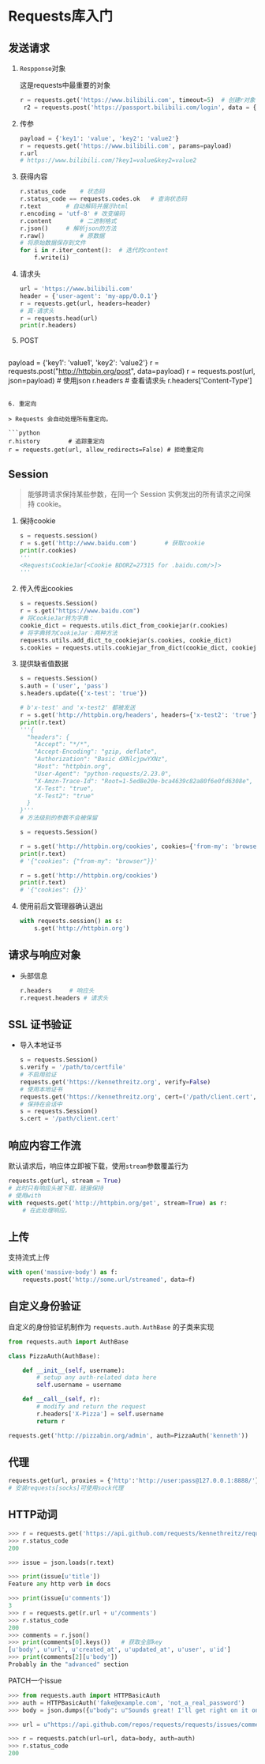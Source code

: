 <!-- 
title: 31-Requests
sort: 
--> 
# Requests库入门

## 发送请求

1. `Respponse`对象

   这是requests中最重要的对象
   
   ```python
   r = requests.get('https://www.bilibili.com', timeout=5)	# 创建r对象
    r2 = requests.post('https://passport.bilibili.com/login', data = {'user':'hack'})
   ```
   
2. 传参

   ```python
   payload = {'key1': 'value', 'key2': 'value2'}
   r = requests.get('https://www.bilibili.com', params=payload)
   r.url
   # https://www.bilibili.com/?key1=value&key2=value2
   ```

3. 获得内容

   ```python
   r.status_code	# 状态码
   r.status_code == requests.codes.ok	# 查询状态码
   r.text		# 自动解码并展示html
   r.encoding = 'utf-8'	# 改变编码
   r.content		# 二进制格式
   r.json()		# 解析json的方法
   r.raw()			# 原数据
   # 将原始数据保存到文件
   for i in r.iter_content():  # 迭代的content
       f.write(i)
   
   ```

4. 请求头

   ```python
   url = 'https://www.bilibili.com'
   header = {'user-agent': 'my-app/0.0.1'}
   r = requests.get(url, headers=header)
   # 真·请求头
   r = requests.head(url)
   print(r.headers)
   
   ```
   
5. POST

   ```python
payload = {'key1': 'value1', 'key2': 'value2'}
   r = requests.post("http://httpbin.org/post", data=payload)
   r = requests.post(url, json=payload)	# 使用json
   r.headers	# 查看请求头
   r.headers['Content-Type']
   ```
   
6. 重定向

   > Requests 会自动处理所有重定向。

   ```python
   r.history		# 追踪重定向
   r = requests.get(url, allow_redirects=False)	# 拒绝重定向
   ```


## Session

> 能够跨请求保持某些参数，在同一个 Session 实例发出的所有请求之间保持 cookie。

1. 保持cookie

   ```python
   s = requests.session()
   r = s.get('http://www.baidu.com')		# 获取cookie
   print(r.cookies)
   '''
   <RequestsCookieJar[<Cookie BDORZ=27315 for .baidu.com/>]>
   '''
   ```
   
2. 传入传出cookies

   ```python
   s = requests.Session()
   r = s.get("https://www.baidu.com")
   # 将CookieJar转为字典：
   cookie_dict = requests.utils.dict_from_cookiejar(r.cookies)
   # 将字典转为CookieJar：两种方法
   requests.utils.add_dict_to_cookiejar(s.cookies, cookie_dict)
   s.cookies = requests.utils.cookiejar_from_dict(cookie_dict, cookiejar=None, overwrite=True)
   ```

3. 提供缺省值数据

   ```python
   s = requests.Session()
   s.auth = ('user', 'pass')
   s.headers.update({'x-test': 'true'})
   
   # b'x-test' and 'x-test2' 都被发送
   r = s.get('http://httpbin.org/headers', headers={'x-test2': 'true'})
   print(r.text)
   '''{
     "headers": {
       "Accept": "*/*",
       "Accept-Encoding": "gzip, deflate",
       "Authorization": "Basic dXNlcjpwYXNz",
       "Host": "httpbin.org",
       "User-Agent": "python-requests/2.23.0",
       "X-Amzn-Trace-Id": "Root=1-5ed8e20e-bca4639c82a80f6e0fd6308e",        
       "X-Test": "true",
       "X-Test2": "true"
     }
   }'''
   # 方法级别的参数不会被保留
   
   s = requests.Session()
   
   r = s.get('http://httpbin.org/cookies', cookies={'from-my': 'browser'})
   print(r.text)
   # '{"cookies": {"from-my": "browser"}}'
   
   r = s.get('http://httpbin.org/cookies')
   print(r.text)
   # '{"cookies": {}}'
   ```

4. 使用前后文管理器确认退出

   ```python
   with requests.session() as s:
       s.get('http://httpbin.org')
   ```

## 请求与响应对象

- 头部信息

  ```python
  r.headers		# 响应头
  r.request.headers	# 请求头
  ```

## SSL 证书验证

- 导入本地证书

  ```python
  s = requests.Session()
  s.verify = '/path/to/certfile'
  # 不启用验证
  requests.get('https://kennethreitz.org', verify=False)
  # 使用本地证书
  requests.get('https://kennethreitz.org', cert=('/path/client.cert', '/path/client.key'))
  # 保持在会话中
  s = requests.Session()
  s.cert = '/path/client.cert'
  ```

## 响应内容工作流

默认请求后，响应体立即被下载，使用`stream`参数覆盖行为

```python
requests.get(url, stream = True)
# 此时只有响应头被下载，链接保持
# 使用with
with requests.get('http://httpbin.org/get', stream=True) as r:
    # 在此处理响应。
```

## 上传

支持流式上传

```python
with open('massive-body') as f:
    requests.post('http://some.url/streamed', data=f)
```

## 自定义身份验证

自定义的身份验证机制作为 `requests.auth.AuthBase` 的子类来实现

```python
from requests.auth import AuthBase

class PizzaAuth(AuthBase):

    def __init__(self, username):
        # setup any auth-related data here
        self.username = username

    def __call__(self, r):
        # modify and return the request
        r.headers['X-Pizza'] = self.username
        return r

requests.get('http://pizzabin.org/admin', auth=PizzaAuth('kenneth'))
```

## 代理

```python
requests.get(url, proxies = {'http':'http://user:pass@127.0.0.1:8888/'})
# 安装requests[socks]可使用sock代理
```

## HTTP动词

```python
>>> r = requests.get('https://api.github.com/requests/kennethreitz/requests/issues/482')
>>> r.status_code
200

>>> issue = json.loads(r.text)

>>> print(issue[u'title'])
Feature any http verb in docs

>>> print(issue[u'comments'])
3
>>> r = requests.get(r.url + u'/comments')
>>> r.status_code
200
>>> comments = r.json()
>>> print(comments[0].keys())	# 获取全部key
[u'body', u'url', u'created_at', u'updated_at', u'user', u'id']
>>> print(comments[2][u'body'])
Probably in the "advanced" section
```

PATCH一个issue

```python
>>> from requests.auth import HTTPBasicAuth
>>> auth = HTTPBasicAuth('fake@example.com', 'not_a_real_password')
>>> body = json.dumps({u"body": u"Sounds great! I'll get right on it once I feed my cat."})

>>> url = u"https://api.github.com/repos/requests/requests/issues/comments/5804413"

>>> r = requests.patch(url=url, data=body, auth=auth)
>>> r.status_code
200
```

